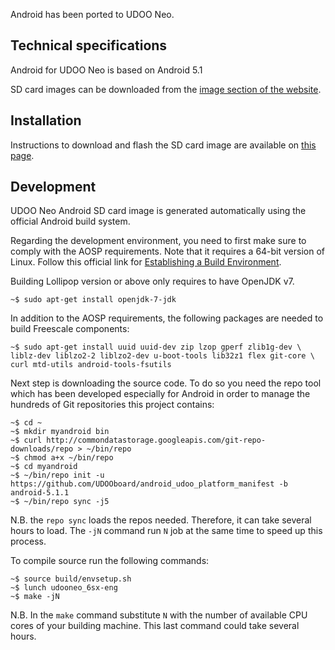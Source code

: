 Android has been ported to UDOO Neo.

## Technical specifications

Android for UDOO Neo is based on Android 5.1

SD card images can be downloaded from the [image section of the website](http://www.udoo.org/downloads/).

## Installation

Instructions to download and flash the SD card image are available on [this page](../Getting_Started/Create_a_bootable_MicroSD_card_for_UDOO_Neo.html).

## Development

UDOO Neo Android SD card image is generated automatically using the official Android build system.

Regarding the development environment, you need to first make sure to comply with the AOSP requirements. Note that it requires a 64-bit version of Linux. Follow this official link for [Establishing a Build Environment](https://source.android.com/source/initializing.html).

Building Lollipop version or above only requires to have OpenJDK v7.

    ~$ sudo apt-get install openjdk-7-jdk

In addition to the AOSP requirements, the following packages are needed to build Freescale components:

    ~$ sudo apt-get install uuid uuid-dev zip lzop gperf zlib1g-dev \
    liblz-dev liblzo2-2 liblzo2-dev u-boot-tools lib32z1 flex git-core \
    curl mtd-utils android-tools-fsutils

Next step is downloading the source code. To do so you need the repo tool which has been developed especially for Android in order to manage the hundreds of Git repositories this project contains:

    ~$ cd ~
    ~$ mkdir myandroid bin
    ~$ curl http://commondatastorage.googleapis.com/git-repo-downloads/repo > ~/bin/repo
    ~$ chmod a+x ~/bin/repo
    ~$ cd myandroid
    ~$ ~/bin/repo init -u https://github.com/UDOOboard/android_udoo_platform_manifest -b android-5.1.1
    ~$ ~/bin/repo sync -j5

N.B. the `repo sync` loads the repos needed. Therefore, it can take several hours to load. The `-jN` command run `N` job at the same time to speed up this process.

To compile source run the following commands:

    ~$ source build/envsetup.sh
    ~$ lunch udooneo_6sx-eng
    ~$ make -jN

N.B. In the `make` command substitute `N` with the number of available CPU cores of your building machine. This last command could take several hours.
